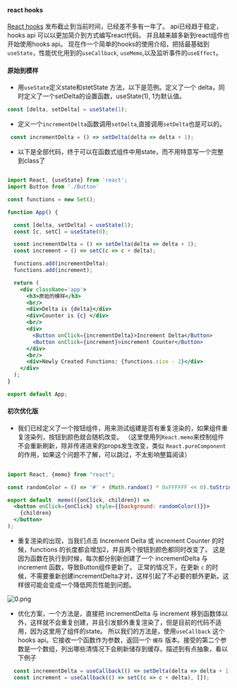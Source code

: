 #### react hooks
[React hooks](https://reactjs.org/docs/hooks-intro.html) 发布截止到当前时间，已经差不多有一年了。
api已经趋于稳定，hooks api 可以以更加简介到方式编写react代码。
并且越来越多新到react组件也开始使用hooks api。
现在作一个简单的hooks的使用介绍，把括最基础到`useState`，性能优化用到的`useCallback`, `useMemo`,以及监听事件的`useEffect`。

#### 原始到模样

- 用`useState`定义state和stetState 方法，以下是范例。定义了一个 delta，同时定义了一个setDelta的设置函数，useState(1), 1为默认值。

```javascript    
const [delta, setDelta] = useState(1); 
```

- 定义一个`incrementDelta`函数调用`setDelta`,直接调用`setDelta`也是可以的。
```javascript 
 const incrementDelta = () => setDelta(delta => delta + 1);
``` 

- 以下是全部代码，终于可以在函数式组件中用state，而不用特意写一个完整到class了

```jsx harmony 

import React, {useState} from 'react';
import Button from './Button'

const functions = new Set();

function App() {

  const [delta, setDelta] = useState(1);
  const [c, setC] = useState(0);

  const incrementDelta = () => setDelta(delta => delta + 1);
  const increment = () => setC(c => c + delta);

  functions.add(incrementDelta);
  functions.add(increment);

  return (
    <div className='app'>
      <h3>原始的模样</h3>
      <br/>
      <div>Delta is {delta}</div>
      <div>Counter is {c} </div>
      <br/>
      <div>
        <Button onClick={incrementDelta}>Increment Delta</Button>
        <Button onClick={increment}>increment Counter</Button>
      </div>
      <br/>
      <div>Newly Created Functions: {functions.size - 2}</div>
    </div>
  );
}

export default App;  

```

#### 初次优化版

- 我们已经定义了一个按钮组件，用来测试组建是否有重复渲染的，如果组件重复渲染列，按钮到颜色就会随机改变。
（这里使用列`React.memo`来控制组件不会重新刷新，除非传递进来的props发生改变，类似 `React.pureComponent`的作用，如果这个问题不了解，可以跳过，不太影响整篇阅读）

```jsx harmony
         
import React, {memo} from "react";

const randomColor = () => '#' + (Math.random() * 0xFFFFFF << 0).toString(16);

export default  memo(({onClick, children}) =>
  <button onClick={onClick} style={{background: randomColor()}}>
    {children}
  </button>
);

```    

- 重复渲染的出现，当我们点击 Increment Delta 或 increment Counter 的时候，functions 的长度都会增加2，并且两个按钮到颜色都同时改变了。
这是因为函数在执行到时候，每次都分别新创建了一个 incrementDelta 与 increment 函数，导致Button组件更新了。
正常的情况下，在更新 `c` 的时候，不需要重新创建incrementDelta才对，这样引起了不必要的额外更新。这样很可能会变成一个降低网页性能到问题。  

![0.png](https://upload-images.jianshu.io/upload_images/7505289-eea711efbe4f0c8f.png?imageMogr2/auto-orient/strip%7CimageView2/2/w/1240)

- 优化方案，一个方法是，直接把 incrementDelta 与 increment 移到函数体以外，这样就不会重复创建，并且引发额外重复渲染了，但是目前的代码不适用，因为这里用了组件的state。
所以我们的方法是，使用`useCallback` 这个hooks api。它接收一个函数作为参数，返回一个 `缓存` 版本。接受的第二个参数是一个数组，列出哪些清情况下会刷新储存到缓存。描述到有点抽象，看以下例子

```javascript 
  const incrementDelta = useCallback(() => setDelta(delta => delta + 1), []);
  const increment = useCallback(() => setC(c => c + delta), []);
```




